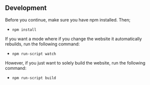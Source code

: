## Development

Before you continue, make sure you have npm installed. Then;

- `npm install`

If you want a mode where if you change the website it automatically rebuilds, run the following command:

- `npm run-script watch`

However, if you just want to solely build the website, run the following command:

- `npm run-script build`
